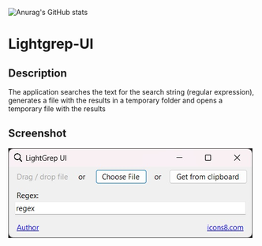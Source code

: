 ![Anurag's GitHub stats](https://github-readme-stats.vercel.app/api?username=sergiomarotco&show_icons=true&theme=radical)
# Lightgrep-UI
## Description
The application searches the text for the search string (regular expression), generates a file with the results in a temporary folder and opens a temporary file with the results
## Screenshot
![Schematic symbols](https://github.com/sergiomarotco/Lightgrep-UI/blob/master/Lightgrep-UI/screenshot.jpg?raw=true)
